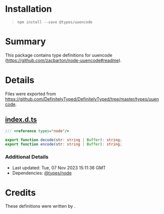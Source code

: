 # Installation
> `npm install --save @types/uuencode`

# Summary
This package contains type definitions for uuencode (https://github.com/zacbarton/node-uuencode#readme).

# Details
Files were exported from https://github.com/DefinitelyTyped/DefinitelyTyped/tree/master/types/uuencode.
## [index.d.ts](https://github.com/DefinitelyTyped/DefinitelyTyped/tree/master/types/uuencode/index.d.ts)
````ts
/// <reference types="node"/>

export function decode(str: string | Buffer): string;
export function encode(str: string | Buffer): string;

````

### Additional Details
 * Last updated: Tue, 07 Nov 2023 15:11:36 GMT
 * Dependencies: [@types/node](https://npmjs.com/package/@types/node)

# Credits
These definitions were written by .
